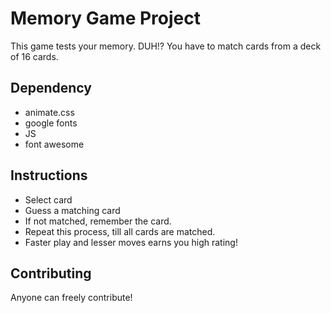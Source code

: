 # Memory Game Project
This game tests your memory. DUH!?
You have to match cards from a deck of 16 cards.

## Dependency
* animate.css
* google fonts
* JS
* font awesome

## Instructions
* Select card
* Guess a matching card
* If not matched, remember the card.
* Repeat this process, till all cards are matched.
* Faster play and lesser moves earns you high rating!

## Contributing

Anyone can freely contribute!

